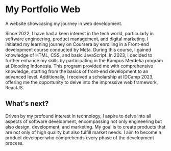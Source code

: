 # My Portfolio Web

A website showcasing my journey in web development.

Since 2022, I have had a keen interest in the tech world, particularly in software engineering, product management, and digital marketing. I initiated my learning journey on Coursera by enrolling in a Front-end development course conducted by Meta. During this course, I gained knowledge of HTML, CSS, and basic JavaScript. In 2023, I decided to further enhance my skills by participating in the Kampus Merdeka program at Dicoding Indonesia. This program provided me with comprehensive knowledge, starting from the basics of front-end development to an advanced level. Additionally, I received a scholarship at IDCamp 2023, offering me the opportunity to delve into the impressive web framework, ReactJS.

## What's next?

Driven by my profound interest in technology, I aspire to delve into all aspects of software development, encompassing not only engineering but also design, development, and marketing. My goal is to create products that are not only of high quality but also fulfill market needs. I aim to become a product developer who comprehends every phase of the development process.
